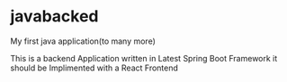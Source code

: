 # javabacked
My first java application(to many more)

This is a backend Application written in Latest Spring Boot Framework
it should be Implimented with a React Frontend
